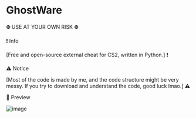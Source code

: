 # GhostWare
⛔ USE AT YOUR OWN RISK ⛔ 

❗ Info 

[Free and open-source external cheat for CS2, written in Python.] ❗

⚠️ Notice 

[Most of the code is made by me, and the code structure might be very messy. If you try to download and understand the code, good luck lmao.] ⚠️


📸 Preview

![image](https://github.com/user-attachments/assets/0559f36e-25c6-4b14-86c5-e346c9ccad46)

